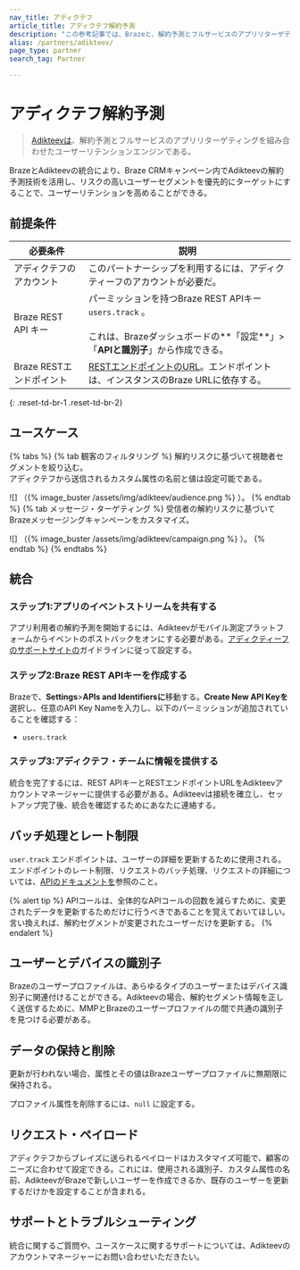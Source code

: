 ```yaml
---
nav_title: アディクテフ
article_title: アディクテフ解約予測
description: "この参考記事では、Brazeと、解約予測とフルサービスのアプリリターゲティングを組み合わせたユーザーリテンションエンジンであるAdikteevの提携について概説している。"
alias: /partners/adikteev/
page_type: partner
search_tag: Partner

---
```


# アディクテフ解約予測

> [Adikteevは](https://www.adikteev.com/churn-prediction)、解約予測とフルサービスのアプリリターゲティングを組み合わせたユーザーリテンションエンジンである。

BrazeとAdikteevの統合により、Braze CRMキャンペーン内でAdikteevの解約予測技術を活用し、リスクの高いユーザーセグメントを優先的にターゲットにすることで、ユーザーリテンションを高めることができる。

## 前提条件

| 必要条件 | 説明 |
| --- | --- |
| アディクテフのアカウント | このパートナーシップを利用するには、アディクティーフのアカウントが必要だ。 |
| Braze REST API キー | パーミッションを持つBraze REST APIキー`users.track` 。<br><br> これは、Brazeダッシュボードの**「設定**」>「**APIと識別子**」から作成できる。 |
| Braze RESTエンドポイント | [RESTエンドポイントのURL]({{site.baseurl}}/developer_guide/rest_api/basics/#endpoints)。エンドポイントは、インスタンスのBraze URLに依存する。 |
{: .reset-td-br-1 .reset-td-br-2}

## ユースケース

{% tabs %}
{% tab 観客のフィルタリング %}
解約リスクに基づいて視聴者セグメントを絞り込む。<br> アディクテフから送信されるカスタム属性の名前と値は設定可能である。

![] （{% image_buster /assets/img/adikteev/audience.png %} ）。
{% endtab %}
{% tab メッセージ・ターゲティング %}
受信者の解約リスクに基づいてBrazeメッセージングキャンペーンをカスタマイズ。

![] （{% image_buster /assets/img/adikteev/campaign.png %} ）。
{% endtab %}
{% endtabs %}

## 統合

### ステップ1:アプリのイベントストリームを共有する

アプリ利用者の解約予測を開始するには、Adikteevがモバイル測定プラットフォームからイベントのポストバックをオンにする必要がある。[アディクティーフのサポートサイトの](https://help.adikteev.com/hc/en-us/sections/8185123408914-Data-stream-activation)ガイドラインに従って設定する。

### ステップ2:Braze REST APIキーを作成する

Brazeで、**Settings**>**APIs and Identifiersに**移動する。**Create New API Keyを**選択し、任意のAPI Key Nameを入力し、以下のパーミッションが追加されていることを確認する：

- `users.track`

### ステップ3:アディクテフ・チームに情報を提供する

統合を完了するには、REST APIキーとRESTエンドポイントURLをAdikteevアカウントマネージャーに提供する必要がある。Adikteevは接続を確立し、セットアップ完了後、統合を確認するためにあなたに連絡する。

## バッチ処理とレート制限

`user.track` エンドポイントは、ユーザーの詳細を更新するために使用される。エンドポイントのレート制限、リクエストのバッチ処理、リクエストの詳細については、[APIのドキュメントを]({{site.baseurl}}/api/endpoints/user_data/post_user_track/)参照のこと。

{% alert tip %}
APIコールは、全体的なAPIコールの回数を減らすために、変更されたデータを更新するためだけに行うべきであることを覚えておいてほしい。言い換えれば、解約セグメントが変更されたユーザーだけを更新する。
{% endalert %}

## ユーザーとデバイスの識別子

Brazeのユーザープロファイルは、あらゆるタイプのユーザーまたはデバイス識別子に関連付けることができる。Adikteevの場合、解約セグメント情報を正しく送信するために、MMPとBrazeのユーザープロファイルの間で共通の識別子を見つける必要がある。

## データの保持と削除

更新が行われない場合、属性とその値はBrazeユーザープロファイルに無期限に保持される。

プロファイル属性を削除するには、`null` に設定する。

## リクエスト・ペイロード

アディクテフからブレイズに送られるペイロードはカスタマイズ可能で、顧客のニーズに合わせて設定できる。これには、使用される識別子、カスタム属性の名前、AdikteevがBrazeで新しいユーザーを作成できるか、既存のユーザーを更新するだけかを設定することが含まれる。


## サポートとトラブルシューティング

統合に関するご質問や、ユースケースに関するサポートについては、Adikteevのアカウントマネージャーにお問い合わせいただきたい。
